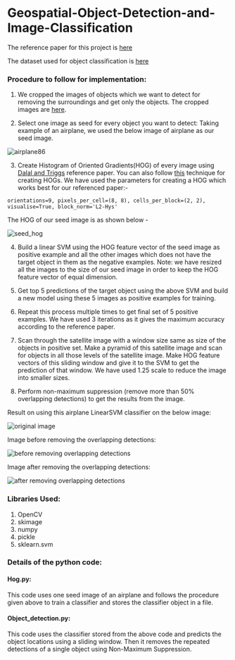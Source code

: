 # Geospatial-Object-Detection-and-Image-Classification

The reference paper for this project is [here](https://github.com/kira0992/Geospatial-Object-Detection-and-Image-Classification/blob/master/isprs-COPD.pdf)

The dataset used for object classification is [here](https://github.com/kira0992/Geospatial-Object-Detection-and-Image-Classification/tree/master/UCMerced_LandUse/Images)

### Procedure to follow for implementation:

1. We cropped the images of objects which we want to detect for removing the surroundings and get only the objects. The cropped images are [here](https://github.com/kira0992/Geospatial-Object-Detection-and-Image-Classification/tree/master/UCMerced_LandUse/training_images/cropped_airplane_images).

2. Select one image as seed for every object you want to detect: Taking example of an airplane, we used the below image of airplane as our seed image.

![airplane86](https://user-images.githubusercontent.com/8282522/38204868-859b403e-3672-11e8-880d-6b4747ec51d5.jpg)

3. Create Histogram of Oriented Gradients(HOG) of every image using [Dalal and Triggs](https://github.com/kira0992/Geospatial-Object-Detection-and-Image-Classification/blob/master/Reference%20Papers/Dalal%20and%20Triggs.pdf) reference paper. You can also follow [this](https://www.learnopencv.com/histogram-of-oriented-gradients/) technique for creating HOGs. We have used the parameters for creating a HOG which works best for our referenced paper:- 

`orientations=9, pixels_per_cell=(8, 8), cells_per_block=(2, 2), visualise=True, block_norm='L2-Hys'`

The HOG of our seed image is as shown below -

![seed_hog](https://user-images.githubusercontent.com/8282522/38204757-27534990-3672-11e8-8581-0cff4a521cc3.png)

4. Build a linear SVM using the HOG feature vector of the seed image as positive example and all the other images which does not have the target object in them as the negative examples. Note: we have resized all the images to the size of our seed image in order to keep the HOG feature vector of equal dimension.

5. Get top 5 predictions of the target object using the above SVM and build a new model using these 5 images as positive examples for training.

6. Repeat this process multiple times to get final set of 5 positive examples. We have used 3 iterations as it gives the maximum accuracy according to the reference paper.

7. Scan through the satellite image with a window size same as size of the objects in positive set. Make a pyramid of this satellite image and scan for objects in all those levels of the satellite image. Make HOG feature vectors of this sliding window and give it to the SVM to get the prediction of that window. We have used 1.25 scale to reduce the image into smaller sizes.

9. Perform non-maximum suppression (remove more than 50% overlapping detections) to get the results from the image.

Result on using this airplane LinearSVM classifier on the below image:

![original image](https://user-images.githubusercontent.com/8282522/38206855-f39b45b4-3679-11e8-9e2c-e7c997b1a189.png)

Image before removing the overlapping detections:

![before removing overlapping detections](https://user-images.githubusercontent.com/8282522/38205760-b9909a76-3675-11e8-9396-2946c6b247bf.png)

Image after removing the overlapping detections:

![after removing overlapping detections](https://user-images.githubusercontent.com/8282522/38205778-c958e27e-3675-11e8-9972-55eff065d8c1.png)


### Libraries Used:

1. OpenCV
2. skimage
3. numpy
4. pickle
5. sklearn.svm

### Details of the python code:

#### Hog.py:

This code uses one seed image of an airplane and follows the procedure given above to train a classifier and stores the classifier object in a file.

#### Object_detection.py:

This code uses the classifier stored from the above code and predicts the object locations using a sliding window. Then it removes the repeated detections of a single object using Non-Maximum Suppression.
